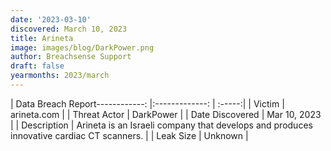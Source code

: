 ```yaml
---
date: '2023-03-10'
discovered: March 10, 2023
title: Arineta
image: images/blog/DarkPower.png
author: Breachsense Support
draft: false
yearmonths: 2023/march
---
```


| Data Breach Report------------:     |:-------------:    | :-----:|
| Victim      | arineta.com      | 
| Threat Actor      | DarkPower      | 
| Date Discovered      | Mar 10, 2023      | 
| Description      | Arineta is an Israeli company that develops and produces innovative cardiac CT scanners.      | 
| Leak Size      | Unknown      | 

